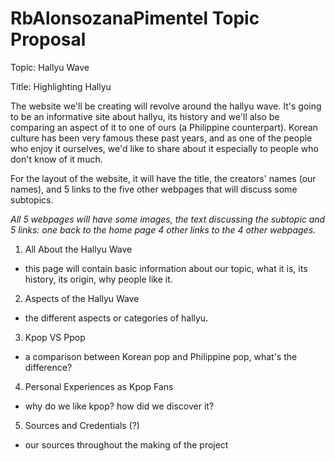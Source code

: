 # RbAlonsozanaPimentel Topic Proposal
Topic: Hallyu Wave 

Title: Highlighting Hallyu

The website we'll be creating will revolve around the hallyu wave. It's going to be an informative site about hallyu, its history and we'll also be comparing an aspect of it to one of ours (a Philippine counterpart). Korean culture has been very famous these past years, and as one of the people who enjoy it ourselves, we'd like to share about it especially to people who don't know of it much. 

For the layout of the website, it will have the title, the creators' names (our names), and 5 links to the five other webpages that will discuss some subtopics. 

*All 5 webpages will have some images, the text discussing the subtopic and 5 links: one back to the home page 4 other links to the 4 other webpages.*

1. All About the Hallyu Wave

  - this page will contain basic information about our topic, what it is, its history, its origin, why people like it. 

2. Aspects of the Hallyu Wave

  - the different aspects or categories of hallyu. 

3. Kpop VS Ppop

  - a comparison between Korean pop and Philippine pop, what's the difference?

4. Personal Experiences as Kpop Fans

  - why do we like kpop? how did we discover it?

5. Sources and Credentials (?)

  - our sources throughout the making of the project
